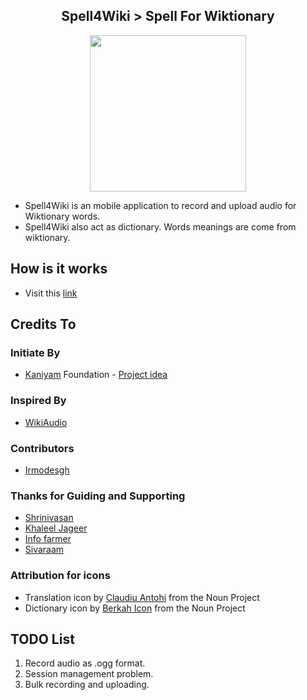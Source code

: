 <h2 align="center">
 Spell4Wiki > Spell For Wiktionary
</h2>

<p align="center">
  <img width="250" height="250" src="https://github.com/manimaran96/Spell4Wiki/blob/master/app/src/main/res/drawable/spell4wiki.png">
</p>

- Spell4Wiki is an mobile application to record and upload audio for Wiktionary words.
- Spell4Wiki also act as dictionary. Words meanings are come from wiktionary.


## How is it works
 - Visit this [link](https://manimaran96.wordpress.com/2019/01/06/spell4wiki-mobile-app-to-record-upload-audio-for-wiktionary/)

## Credits To
### Initiate By
- [Kaniyam](http://www.kaniyam.com/) Foundation - [Project idea](https://github.com/KaniyamFoundation/ProjectIdeas/wiki/Project-Ideas)

### Inspired By
- [WikiAudio](https://github.com/Atul22/wikiAudio)

### Contributors
* [Irmodesgh](https://github.com/lrmodesgh)

### Thanks for Guiding and Supporting
* [Shrinivasan](https://github.com/tshrinivasan)
* [Khaleel Jageer](https://github.com/jskcse4)
* [Info farmer](https://www.mediawiki.org/wiki/User:Info-farmer)
* [Sivaraam](https://github.com/sivaraam)



### Attribution for icons
- Translation icon by [Claudiu Antohi](https://thenounproject.com/claudiu.antohi/) from the Noun Project
- Dictionary icon by [Berkah Icon](https://thenounproject.com/berkahicon/) from the Noun Project


## TODO List
1. Record audio as .ogg format.
2. Session management problem.
3. Bulk recording and uploading.
